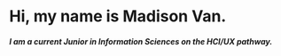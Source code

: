 # Hi, my name is Madison Van. 
##### I am a current Junior in Information Sciences on the HCI/UX pathway. 
